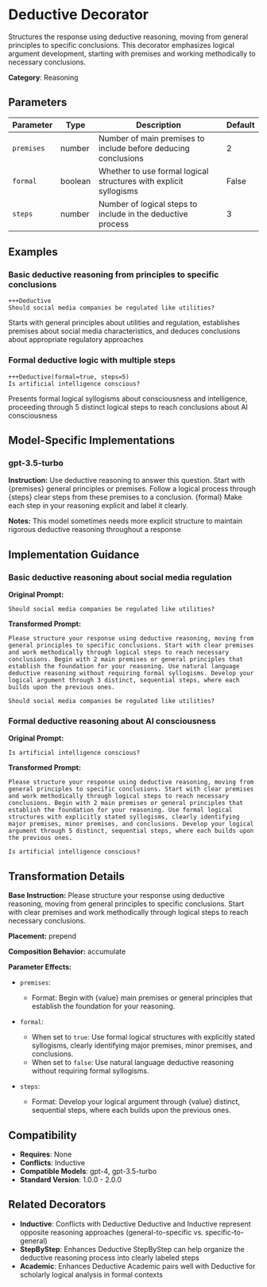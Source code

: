 # Deductive Decorator

Structures the response using deductive reasoning, moving from general principles to specific conclusions. This decorator emphasizes logical argument development, starting with premises and working methodically to necessary conclusions.

**Category**: Reasoning

## Parameters

| Parameter | Type | Description | Default |
|-----------|------|-------------|--------|
| `premises` | number | Number of main premises to include before deducing conclusions | 2 |
| `formal` | boolean | Whether to use formal logical structures with explicit syllogisms | False |
| `steps` | number | Number of logical steps to include in the deductive process | 3 |

## Examples

### Basic deductive reasoning from principles to specific conclusions

```
+++Deductive
Should social media companies be regulated like utilities?
```

Starts with general principles about utilities and regulation, establishes premises about social media characteristics, and deduces conclusions about appropriate regulatory approaches

### Formal deductive logic with multiple steps

```
+++Deductive(formal=true, steps=5)
Is artificial intelligence conscious?
```

Presents formal logical syllogisms about consciousness and intelligence, proceeding through 5 distinct logical steps to reach conclusions about AI consciousness

## Model-Specific Implementations

### gpt-3.5-turbo

**Instruction:** Use deductive reasoning to answer this question. Start with {premises} general principles or premises. Follow a logical process through {steps} clear steps from these premises to a conclusion. {formal} Make each step in your reasoning explicit and label it clearly.

**Notes:** This model sometimes needs more explicit structure to maintain rigorous deductive reasoning throughout a response


## Implementation Guidance

### Basic deductive reasoning about social media regulation

**Original Prompt:**
```
Should social media companies be regulated like utilities?
```

**Transformed Prompt:**
```
Please structure your response using deductive reasoning, moving from general principles to specific conclusions. Start with clear premises and work methodically through logical steps to reach necessary conclusions. Begin with 2 main premises or general principles that establish the foundation for your reasoning. Use natural language deductive reasoning without requiring formal syllogisms. Develop your logical argument through 3 distinct, sequential steps, where each builds upon the previous ones.

Should social media companies be regulated like utilities?
```

### Formal deductive reasoning about AI consciousness

**Original Prompt:**
```
Is artificial intelligence conscious?
```

**Transformed Prompt:**
```
Please structure your response using deductive reasoning, moving from general principles to specific conclusions. Start with clear premises and work methodically through logical steps to reach necessary conclusions. Begin with 2 main premises or general principles that establish the foundation for your reasoning. Use formal logical structures with explicitly stated syllogisms, clearly identifying major premises, minor premises, and conclusions. Develop your logical argument through 5 distinct, sequential steps, where each builds upon the previous ones.

Is artificial intelligence conscious?
```

## Transformation Details

**Base Instruction:** Please structure your response using deductive reasoning, moving from general principles to specific conclusions. Start with clear premises and work methodically through logical steps to reach necessary conclusions.

**Placement:** prepend

**Composition Behavior:** accumulate

**Parameter Effects:**

- `premises`:
  - Format: Begin with {value} main premises or general principles that establish the foundation for your reasoning.

- `formal`:
  - When set to `true`: Use formal logical structures with explicitly stated syllogisms, clearly identifying major premises, minor premises, and conclusions.
  - When set to `false`: Use natural language deductive reasoning without requiring formal syllogisms.

- `steps`:
  - Format: Develop your logical argument through {value} distinct, sequential steps, where each builds upon the previous ones.

## Compatibility

- **Requires**: None
- **Conflicts**: Inductive
- **Compatible Models**: gpt-4, gpt-3.5-turbo
- **Standard Version**: 1.0.0 - 2.0.0

## Related Decorators

- **Inductive**: Conflicts with Deductive Deductive and Inductive represent opposite reasoning approaches (general-to-specific vs. specific-to-general)
- **StepByStep**: Enhances Deductive StepByStep can help organize the deductive reasoning process into clearly labeled steps
- **Academic**: Enhances Deductive Academic pairs well with Deductive for scholarly logical analysis in formal contexts
